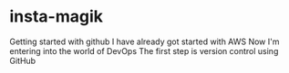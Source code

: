 # insta-magik
Getting started with github
I have already got started with AWS
Now I'm entering into the world of DevOps
The first step is version control using GitHub

